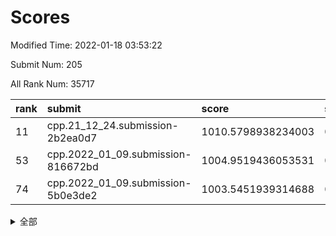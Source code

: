 # Scores

Modified Time: 2022-01-18 03:53:22

Submit Num: 205

All Rank Num: 35717

| rank |               submit               |       score        |       sigma        | pk_num |
| :--- | :--------------------------------- | :----------------- | :----------------- | :----- |
| 11   | cpp.21_12_24.submission-2b2ea0d7   | 1010.5798938234003 | 0.7549480075161137 | 695    |
| 53   | cpp.2022_01_09.submission-816672bd | 1004.9519436053531 | 0.7144435143467711 | 695    |
| 74   | cpp.2022_01_09.submission-5b0e3de2 | 1003.5451939314688 | 0.7223123399873728 | 702    |


<details>
<summary>全部</summary>

| rank |                 submit                 |       score        |       sigma        | pk_num |
| :--- | :------------------------------------- | :----------------- | :----------------- | :----- |
| 1    | gobigger.level_3.submission_level_3_13 | 1012.444597441213  | 0.7917357148140627 | 700    |
| 2    | gobigger.level_3.submission_level_3_21 | 1011.3942585514407 | 0.756918077689838  | 700    |
| 3    | gobigger.level_3.submission_level_3_32 | 1011.3230847307269 | 0.7426876242637858 | 699    |
| 4    | gobigger.level_3.submission_level_3_16 | 1011.1807233694811 | 0.792992471365497  | 699    |
| 5    | gobigger.level_3.submission_level_3_20 | 1011.162434166775  | 0.7831875582328467 | 701    |
| 6    | gobigger.level_3.submission_level_3_47 | 1011.0069794109501 | 0.7734689580970461 | 700    |
| 7    | gobigger.level_3.submission_level_3_43 | 1010.900630620178  | 0.7762053120865401 | 700    |
| 8    | gobigger.level_3.submission_level_3_45 | 1010.7124183161374 | 0.7701465371800664 | 699    |
| 9    | gobigger.level_3.submission_level_3_24 | 1010.6861843489625 | 0.7806779166777245 | 696    |
| 10   | gobigger.level_3.submission_level_3_36 | 1010.6773967531901 | 0.7727333387691868 | 699    |
| 11   | cpp.21_12_24.submission-2b2ea0d7       | 1010.5798938234003 | 0.7549480075161137 | 695    |
| 12   | gobigger.level_3.submission_level_3_18 | 1010.534125956608  | 0.7653270625838527 | 699    |
| 13   | gobigger.level_3.submission_level_3_8  | 1010.5234842358523 | 0.7931348300552351 | 697    |
| 14   | gobigger.level_3.submission_level_3_10 | 1010.4363628788682 | 0.7544058161959374 | 697    |
| 15   | gobigger.level_3.submission_level_3_35 | 1010.3442458879009 | 0.7621844074799948 | 695    |
| 16   | gobigger.level_3.submission_level_3_49 | 1010.305846475395  | 0.76936505252017   | 698    |
| 17   | gobigger.level_3.submission_level_3_28 | 1010.2593541807952 | 0.7604124655769456 | 699    |
| 18   | gobigger.level_3.submission_level_3_29 | 1010.1044567398754 | 0.7561309834271768 | 698    |
| 19   | gobigger.level_3.submission_level_3_9  | 1010.0649638948079 | 0.7401990316308997 | 693    |
| 20   | gobigger.level_3.submission_level_3_25 | 1010.0561254193213 | 0.7663474514135679 | 693    |
| 21   | gobigger.level_3.submission_level_3_12 | 1009.9922179911217 | 0.7681615172482779 | 699    |
| 22   | gobigger.level_3.submission_level_3_5  | 1009.9773527158424 | 0.7694990237210103 | 694    |
| 23   | gobigger.level_3.submission_level_3_48 | 1009.8418809837658 | 0.7645317364795112 | 696    |
| 24   | gobigger.level_3.submission_level_3_38 | 1009.8294560757279 | 0.7545233048696711 | 695    |
| 25   | gobigger.level_3.submission_level_3_39 | 1009.7949357236216 | 0.754662261671813  | 696    |
| 26   | gobigger.level_3.submission_level_3_33 | 1009.7779295197125 | 0.7560836528852257 | 696    |
| 27   | gobigger.level_3.submission_level_3_31 | 1009.7630167276994 | 0.7772001223842079 | 696    |
| 28   | gobigger.level_3.submission_level_3_34 | 1009.6569158273286 | 0.7482361357421147 | 699    |
| 29   | gobigger.level_3.submission_level_3_15 | 1009.6470793020744 | 0.7528403934237411 | 703    |
| 30   | gobigger.level_3.submission_level_3_27 | 1009.6459496174632 | 0.768614427573603  | 694    |
| 31   | gobigger.level_3.submission_level_3_40 | 1009.5983954065508 | 0.7902951801349689 | 697    |
| 32   | gobigger.level_3.submission_level_3_0  | 1009.5426799478732 | 0.7615925954716944 | 691    |
| 33   | gobigger.level_3.submission_level_3_26 | 1009.5183249495739 | 0.7487024706876352 | 699    |
| 34   | gobigger.level_3.submission_level_3_1  | 1009.3228624808963 | 0.7501236837462822 | 698    |
| 35   | gobigger.level_3.submission_level_3_4  | 1009.3107606484319 | 0.7565269264330778 | 700    |
| 36   | gobigger.level_3.submission_level_3_44 | 1009.2793400261547 | 0.7519622799506099 | 694    |
| 37   | gobigger.level_3.submission_level_3_30 | 1009.2352188911976 | 0.7620874893900005 | 699    |
| 38   | gobigger.level_3.submission_level_3_41 | 1009.2190638050806 | 0.7420732815955675 | 698    |
| 39   | gobigger.level_3.submission_level_3_37 | 1009.2130295896734 | 0.7632488298946389 | 700    |
| 40   | gobigger.level_3.submission_level_3_11 | 1009.2026892988354 | 0.7516308949078689 | 699    |
| 41   | gobigger.level_3.submission_level_3_17 | 1009.1973317877487 | 0.751125081767291  | 698    |
| 42   | gobigger.level_3.submission_level_3_23 | 1008.9813562382521 | 0.7339415437420149 | 695    |
| 43   | gobigger.level_3.submission_level_3_3  | 1008.7101532518744 | 0.7257603302416679 | 700    |
| 44   | gobigger.level_3.submission_level_3_14 | 1008.7049426902221 | 0.7557790936605514 | 699    |
| 45   | gobigger.level_3.submission_level_3_22 | 1008.5481321224576 | 0.7536941947825451 | 693    |
| 46   | gobigger.level_3.submission_level_3_19 | 1008.4757489915714 | 0.7381393932379173 | 696    |
| 47   | gobigger.level_3.submission_level_3_2  | 1008.3579231852719 | 0.7350347353171596 | 694    |
| 48   | gobigger.level_3.submission_level_3_7  | 1008.3541563791632 | 0.7495938641537944 | 698    |
| 49   | gobigger.level_3.submission_level_3_46 | 1008.1680018197459 | 0.7362132894224556 | 699    |
| 50   | gobigger.level_3.submission_level_3_6  | 1008.0414080329597 | 0.7448064320278259 | 690    |
| 51   | gobigger.level_3.submission_level_3_42 | 1007.6311155744768 | 0.7270036052099557 | 701    |
| 52   | gobigger.level_1.submission_level_1_3  | 1005.1777445813433 | 0.7145468209661016 | 698    |
| 53   | cpp.2022_01_09.submission-816672bd     | 1004.9519436053531 | 0.7144435143467711 | 695    |
| 54   | gobigger.level_1.submission_level_1_24 | 1004.6454326270417 | 0.7273639656101176 | 696    |
| 55   | gobigger.level_1.submission_level_1_21 | 1004.3521783834157 | 0.7140956953175163 | 695    |
| 56   | gobigger.level_1.submission_level_1_30 | 1004.3484914761664 | 0.7176308328216164 | 695    |
| 57   | gobigger.level_1.submission_level_1_10 | 1004.1549444732759 | 0.7117245839416372 | 698    |
| 58   | gobigger.level_1.submission_level_1_45 | 1004.0790367137    | 0.7164845086381416 | 700    |
| 59   | gobigger.level_1.submission_level_1_34 | 1004.0585142347713 | 0.7141887104474754 | 694    |
| 60   | gobigger.level_1.submission_level_1_27 | 1003.9911589181334 | 0.7194502712826589 | 699    |
| 61   | gobigger.level_1.submission_level_1_22 | 1003.9343221400658 | 0.710861217167284  | 697    |
| 62   | gobigger.level_1.submission_level_1_9  | 1003.9310313920872 | 0.7125671189361694 | 697    |
| 63   | gobigger.level_1.submission_level_1_11 | 1003.8866102886755 | 0.7134869555618926 | 696    |
| 64   | gobigger.level_1.submission_level_1_31 | 1003.8506586888004 | 0.7185123145537862 | 701    |
| 65   | gobigger.level_1.submission_level_1_8  | 1003.7690551739514 | 0.7123428922704219 | 697    |
| 66   | gobigger.level_1.submission_level_1_40 | 1003.6393760968192 | 0.707008803194626  | 696    |
| 67   | gobigger.level_1.submission_level_1_46 | 1003.6280740364563 | 0.7113724832489491 | 696    |
| 68   | gobigger.level_1.submission_level_1_49 | 1003.6191333786253 | 0.71972911737284   | 695    |
| 69   | gobigger.level_1.submission_level_1_48 | 1003.6030359802228 | 0.7287730894293849 | 697    |
| 70   | gobigger.level_1.submission_level_1_7  | 1003.5985313452261 | 0.7112177127949108 | 699    |
| 71   | gobigger.level_1.submission_level_1_42 | 1003.5979403900187 | 0.7070974001758963 | 700    |
| 72   | gobigger.level_1.submission_level_1_4  | 1003.5691553026478 | 0.7180825846562608 | 691    |
| 73   | gobigger.level_1.submission_level_1_47 | 1003.5521009197456 | 0.7218574261376177 | 698    |
| 74   | cpp.2022_01_09.submission-5b0e3de2     | 1003.5451939314688 | 0.7223123399873728 | 702    |
| 75   | gobigger.level_1.submission_level_1_16 | 1003.5385650271886 | 0.7219730812436889 | 696    |
| 76   | gobigger.level_1.submission_level_1_1  | 1003.5127699138434 | 0.7174674471217622 | 698    |
| 77   | gobigger.level_1.submission_level_1_28 | 1003.4891400986785 | 0.7213098885678402 | 693    |
| 78   | gobigger.level_1.submission_level_1_41 | 1003.4611324672035 | 0.7145345620512398 | 700    |
| 79   | gobigger.level_1.submission_level_1_43 | 1003.4376051569445 | 0.7135384348079596 | 703    |
| 80   | gobigger.level_1.submission_level_1_20 | 1003.395902526287  | 0.7076891284043599 | 695    |
| 81   | gobigger.level_1.submission_level_1_26 | 1003.3326077225013 | 0.7207937208634115 | 693    |
| 82   | gobigger.level_1.submission_level_1_23 | 1003.252271203323  | 0.7160123766786328 | 700    |
| 83   | gobigger.level_1.submission_level_1_12 | 1003.1868133359222 | 0.7237181103770554 | 701    |
| 84   | gobigger.level_1.submission_level_1_0  | 1003.1843987663419 | 0.7156169160539174 | 695    |
| 85   | gobigger.level_1.submission_level_1_13 | 1003.0604030651175 | 0.7076726924997432 | 696    |
| 86   | gobigger.level_1.submission_level_1_37 | 1003.0447197544886 | 0.7138045338787594 | 698    |
| 87   | gobigger.level_1.submission_level_1_33 | 1003.0156190092497 | 0.7115148810980507 | 698    |
| 88   | gobigger.level_1.submission_level_1_35 | 1002.9947207337192 | 0.7155964865392357 | 698    |
| 89   | gobigger.level_1.submission_level_1_39 | 1002.9826991587327 | 0.7199983108192456 | 692    |
| 90   | gobigger.level_1.submission_level_1_44 | 1002.9242703194309 | 0.7097480743283493 | 697    |
| 91   | gobigger.level_1.submission_level_1_15 | 1002.8908095849671 | 0.7095222709624599 | 696    |
| 92   | gobigger.level_1.submission_level_1_5  | 1002.8538117949568 | 0.7122789702959812 | 696    |
| 93   | gobigger.level_1.submission_level_1_17 | 1002.8365122399567 | 0.7162271413094482 | 695    |
| 94   | gobigger.level_1.submission_level_1_38 | 1002.6995216426044 | 0.7192689101229858 | 691    |
| 95   | gobigger.level_1.submission_level_1_18 | 1002.6793730999079 | 0.716107425595352  | 692    |
| 96   | gobigger.level_1.submission_level_1_2  | 1002.5916357537906 | 0.7171370857847535 | 697    |
| 97   | gobigger.level_1.submission_level_1_25 | 1002.5779973270763 | 0.7012735299804528 | 693    |
| 98   | gobigger.level_1.submission_level_1_19 | 1002.5316124863559 | 0.7137966668244258 | 696    |
| 99   | gobigger.level_1.submission_level_1_36 | 1002.4674502894414 | 0.7069664681381471 | 696    |
| 100  | gobigger.level_1.submission_level_1_14 | 1002.3711871081521 | 0.7101271132203334 | 697    |
| 101  | gobigger.level_1.submission_level_1_6  | 1002.1499660214047 | 0.7089467130163822 | 699    |
| 102  | gobigger.level_1.submission_level_1_32 | 1001.5685591179656 | 0.7171281740296419 | 696    |
| 103  | gobigger.level_1.submission_level_1_29 | 1001.4214155507424 | 0.7110800419111276 | 698    |
| 104  | gobigger.random.submission_random_9    | 997.7683489299964  | 0.6917518327813422 | 700    |
| 105  | gobigger.random.submission_random_44   | 997.1444862265079  | 0.7117546845725266 | 699    |
| 106  | gobigger.random.submission_random_33   | 997.1354987561351  | 0.7159914057191791 | 699    |
| 107  | gobigger.random.submission_random_36   | 997.0049725533488  | 0.7070295020941129 | 697    |
| 108  | gobigger.random.submission_random_11   | 996.9991218906492  | 0.7034843985132935 | 695    |
| 109  | gobigger.random.submission_random_2    | 996.8679333710015  | 0.7064251771639541 | 702    |
| 110  | gobigger.random.submission_random_12   | 996.6008983622027  | 0.7045268345135206 | 699    |
| 111  | gobigger.random.submission_random_20   | 996.5341546228152  | 0.7082048373990549 | 694    |
| 112  | gobigger.random.submission_random_34   | 996.4359663844028  | 0.7104013646193301 | 698    |
| 113  | gobigger.random.submission_random_31   | 996.4275114787299  | 0.693496487333089  | 700    |
| 114  | gobigger.random.submission_random_10   | 996.1476837682964  | 0.7055382228591153 | 695    |
| 115  | gobigger.random.submission_random_6    | 996.1174377268396  | 0.6956529307325662 | 695    |
| 116  | gobigger.random.submission_random_19   | 996.1081111859503  | 0.7036147085986363 | 700    |
| 117  | gobigger.random.submission_random_25   | 996.0800755242577  | 0.7044471032865087 | 697    |
| 118  | gobigger.random.submission_random_37   | 996.0733541909418  | 0.7024106590710221 | 698    |
| 119  | gobigger.random.submission_random_35   | 996.0653019406777  | 0.7097014451088003 | 693    |
| 120  | gobigger.random.submission_random_32   | 996.027420630501   | 0.7184133282723117 | 694    |
| 121  | gobigger.random.submission_random_41   | 995.9907324878218  | 0.7160760168414023 | 697    |
| 122  | gobigger.random.submission_random_0    | 995.9620822434317  | 0.7171004633762306 | 695    |
| 123  | gobigger.random.submission_random_1    | 995.9498488734491  | 0.7090098283276035 | 698    |
| 124  | gobigger.random.submission_random_26   | 995.9116901431829  | 0.7231197878663709 | 696    |
| 125  | gobigger.random.submission_random_23   | 995.8901541354957  | 0.7037653237614113 | 696    |
| 126  | gobigger.random.submission_random_13   | 995.8728926489542  | 0.6999533295589254 | 692    |
| 127  | gobigger.random.submission_random_46   | 995.8586858341987  | 0.7041414620719284 | 698    |
| 128  | gobigger.random.submission_random_7    | 995.8327720505334  | 0.7143194297313605 | 697    |
| 129  | gobigger.random.submission_random_39   | 995.8257690630228  | 0.7076015155728795 | 699    |
| 130  | gobigger.random.submission_random_18   | 995.7988197269714  | 0.7005154027679212 | 697    |
| 131  | gobigger.random.submission_random_42   | 995.7861184360875  | 0.7013088828219062 | 697    |
| 132  | gobigger.random.submission_random_4    | 995.7713632536373  | 0.7065043775046486 | 697    |
| 133  | gobigger.random.submission_random_30   | 995.7676404746657  | 0.709365789752486  | 696    |
| 134  | gobigger.random.submission_random_49   | 995.7566408580769  | 0.7034651057445928 | 697    |
| 135  | gobigger.random.submission_random_16   | 995.6965970134044  | 0.7093618360635472 | 695    |
| 136  | gobigger.random.submission_random_15   | 995.676025866181   | 0.7260667196240393 | 693    |
| 137  | gobigger.random.submission_random_21   | 995.6391687672956  | 0.713972787136874  | 700    |
| 138  | gobigger.random.submission_random_5    | 995.6236809496236  | 0.7002881722055941 | 691    |
| 139  | gobigger.random.submission_random_43   | 995.6018584617664  | 0.7156103671173935 | 701    |
| 140  | gobigger.random.submission_random_47   | 995.5272269449667  | 0.730012937814551  | 698    |
| 141  | gobigger.random.submission_random_40   | 995.4268415168328  | 0.7126779274388162 | 691    |
| 142  | gobigger.random.submission_random_17   | 995.4142550597596  | 0.7108590556083534 | 693    |
| 143  | gobigger.random.submission_random_29   | 995.3725811159353  | 0.7048753697477615 | 697    |
| 144  | gobigger.random.submission_random_14   | 995.3308940122687  | 0.7124917096612033 | 696    |
| 145  | gobigger.random.submission_random_28   | 995.2630847591033  | 0.7019437777800093 | 700    |
| 146  | gobigger.random.submission_random_38   | 995.2588623205297  | 0.7231357285831255 | 696    |
| 147  | gobigger.random.submission_random_24   | 995.1362532412924  | 0.7143669938656392 | 700    |
| 148  | gobigger.random.submission_random_27   | 994.9647245302236  | 0.7123491078059941 | 703    |
| 149  | gobigger.random.submission_random_22   | 994.9005915486257  | 0.7042443561863496 | 697    |
| 150  | gobigger.random.submission_random_45   | 994.7758602815768  | 0.7156602096192668 | 696    |
| 151  | gobigger.level_2.submission_level_2_45 | 994.707304122631   | 0.7094527162841606 | 693    |
| 152  | gobigger.random.submission_random_48   | 994.6745017211308  | 0.7084695732862804 | 702    |
| 153  | gobigger.random.submission_random_3    | 994.6266489701036  | 0.7192165647124499 | 696    |
| 154  | gobigger.random.submission_random_8    | 994.4488310103313  | 0.7267791997412879 | 698    |
| 155  | gobigger.level_2.submission_level_2_42 | 994.1090510497559  | 0.7303617273857881 | 698    |
| 156  | gobigger.level_2.submission_level_2_41 | 993.5116212842834  | 0.7208529626148233 | 697    |
| 157  | gobigger.level_2.submission_level_2_43 | 993.2312030577516  | 0.7451074140873525 | 693    |
| 158  | gobigger.level_2.submission_level_2_4  | 993.223207958038   | 0.7288926949324867 | 697    |
| 159  | gobigger.level_2.submission_level_2_1  | 993.21811088101    | 0.7421688949493322 | 697    |
| 160  | gobigger.level_2.submission_level_2_25 | 993.1202643620528  | 0.7365388188481891 | 699    |
| 161  | gobigger.level_2.submission_level_2_48 | 992.980953803552   | 0.7495634535422093 | 700    |
| 162  | gobigger.level_2.submission_level_2_33 | 992.9471739113285  | 0.72053279791852   | 698    |
| 163  | gobigger.level_2.submission_level_2_20 | 992.9081348785552  | 0.727535756569632  | 696    |
| 164  | gobigger.level_2.submission_level_2_32 | 992.8939874104166  | 0.7449266554171815 | 700    |
| 165  | gobigger.level_2.submission_level_2_13 | 992.7829058793457  | 0.7380254865249442 | 700    |
| 166  | gobigger.level_2.submission_level_2_30 | 992.7671785936551  | 0.739283382547226  | 692    |
| 167  | gobigger.level_2.submission_level_2_0  | 992.7529693576231  | 0.7429557893968444 | 693    |
| 168  | gobigger.level_2.submission_level_2_46 | 992.7003508585408  | 0.7582757432309741 | 698    |
| 169  | gobigger.level_2.submission_level_2_18 | 992.696969900165   | 0.7229260432450183 | 696    |
| 170  | gobigger.level_2.submission_level_2_39 | 992.6021296797317  | 0.7413874277210097 | 697    |
| 171  | gobigger.level_2.submission_level_2_14 | 992.6000817839879  | 0.7361934076655788 | 695    |
| 172  | gobigger.level_2.submission_level_2_2  | 992.5781461187935  | 0.7466087959542551 | 699    |
| 173  | gobigger.level_2.submission_level_2_6  | 992.3663429618726  | 0.7411037465014448 | 693    |
| 174  | gobigger.level_2.submission_level_2_27 | 992.3090462933787  | 0.7458820045681855 | 698    |
| 175  | gobigger.level_2.submission_level_2_37 | 992.2547701297494  | 0.7407927332237212 | 692    |
| 176  | gobigger.level_2.submission_level_2_44 | 992.1561909858611  | 0.7355928537273774 | 696    |
| 177  | gobigger.level_2.submission_level_2_40 | 992.1555116607749  | 0.7435217353188008 | 697    |
| 178  | gobigger.level_2.submission_level_2_15 | 992.0812844306872  | 0.7285570265157407 | 697    |
| 179  | gobigger.level_2.submission_level_2_22 | 992.0721355807655  | 0.7411791062432854 | 696    |
| 180  | gobigger.level_2.submission_level_2_11 | 992.0402133252836  | 0.7413211320986721 | 699    |
| 181  | gobigger.level_2.submission_level_2_31 | 992.0019607614214  | 0.7556414058612254 | 694    |
| 182  | gobigger.level_2.submission_level_2_38 | 991.9967675034906  | 0.7591185922841892 | 697    |
| 183  | gobigger.level_2.submission_level_2_7  | 991.9793863261012  | 0.7383817425546041 | 700    |
| 184  | gobigger.level_2.submission_level_2_26 | 991.8029085678326  | 0.7428939674696606 | 698    |
| 185  | gobigger.level_2.submission_level_2_10 | 991.7956966612038  | 0.7591502467503765 | 697    |
| 186  | gobigger.level_2.submission_level_2_29 | 991.6915165891893  | 0.7427209141055469 | 697    |
| 187  | gobigger.level_2.submission_level_2_21 | 991.6861104041087  | 0.7361196975287744 | 698    |
| 188  | gobigger.level_2.submission_level_2_36 | 991.6750170964361  | 0.7488147212166371 | 698    |
| 189  | gobigger.level_2.submission_level_2_35 | 991.6734504017071  | 0.7444323429786502 | 691    |
| 190  | gobigger.level_2.submission_level_2_3  | 991.6403370169272  | 0.7511341666585958 | 697    |
| 191  | gobigger.level_2.submission_level_2_12 | 991.6116392745035  | 0.7389605875250747 | 698    |
| 192  | gobigger.level_2.submission_level_2_24 | 991.4199569439402  | 0.7452281280985069 | 700    |
| 193  | gobigger.level_2.submission_level_2_28 | 991.3731228060732  | 0.7386953156624555 | 696    |
| 194  | gobigger.level_2.submission_level_2_16 | 991.3727406842191  | 0.7620480843470601 | 698    |
| 195  | gobigger.level_2.submission_level_2_9  | 991.2554980955391  | 0.7438961639638809 | 697    |
| 196  | gobigger.level_2.submission_level_2_8  | 991.1656594848484  | 0.7712681550649911 | 693    |
| 197  | gobigger.level_2.submission_level_2_23 | 991.0843567835965  | 0.7405361650334017 | 691    |
| 198  | gobigger.level_2.submission_level_2_49 | 990.7794237590288  | 0.7517947581361007 | 702    |
| 199  | gobigger.level_2.submission_level_2_34 | 990.7368126727366  | 0.7770069657765576 | 699    |
| 200  | gobigger.level_2.submission_level_2_17 | 990.5421824454576  | 0.7706625295541719 | 693    |
| 201  | gobigger.level_2.submission_level_2_47 | 990.4693305036408  | 0.7529509789689401 | 700    |
| 202  | gobigger.level_2.submission_level_2_5  | 990.2944419213773  | 0.7592778380471658 | 700    |
| 203  | gobigger.level_2.submission_level_2_19 | 989.991696511722   | 0.7545976477705124 | 698    |
| 204  | gobigger.none.submission_none_0        | 978.3181005292425  | 1.266446329099422  | 698    |
| 205  | gobigger.none.submission_none_1        | 977.6058727704432  | 1.313828197724779  | 695    |

</details>
